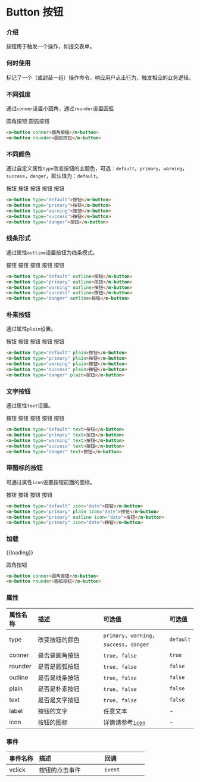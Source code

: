 <style>
  .m-button{
    margin-right:16px;
  }
</style>
# Button 按钮

<!-- start -->

### 介绍

按钮用于触发一个操作，如提交表单。

<!-- end -->

<!-- start -->

### 何时使用

标记了一个（或封装一组）操作命令，响应用户点击行为，触发相应的业务逻辑。

<!-- end -->

<!-- start -->

### 不同弧度

通过`conner`设置小圆角，通过`rounder`设置圆弧

<div class="code">
  <m-button conner>圆角按钮</m-button>
  <m-button rounder>圆弧按钮</m-button>
</div>

``` html
<m-button conner>圆角按钮</m-button>
<m-button rounder>圆弧按钮</m-button>
```

<!-- end -->

<!-- start -->

### 不同颜色

通过自定义属性`type`改变按钮的主题色，可选：`default`，`primary`，`warning`，`success`，`danger`，默认值为：`default`。
<div class="code">
  <m-button type="default">按钮</m-button>
  <m-button type="primary">按钮</m-button>
  <m-button type="warning">按钮</m-button>
  <m-button type="success">按钮</m-button>
  <m-button type="danger">按钮</m-button>
</div>

``` html
<m-button type="default">按钮</m-button>
<m-button type="primary">按钮</m-button>
<m-button type="warning">按钮</m-button>
<m-button type="success">按钮</m-button>
<m-button type="danger">按钮</m-button>
```

<!-- end -->

<!-- start -->

### 线条形式

通过属性`outline`设置按钮为线条模式。

<div class="code">
  <m-button type="default" outline>按钮</m-button>
  <m-button type="primary" outline>按钮</m-button>
  <m-button type="warning" outline>按钮</m-button>
  <m-button type="success" outline>按钮</m-button>
  <m-button type="danger" outline>按钮</m-button>
</div>

``` html
<m-button type="default" outline>按钮</m-button>
<m-button type="primary" outline>按钮</m-button>
<m-button type="warning" outline>按钮</m-button>
<m-button type="success" outline>按钮</m-button>
<m-button type="danger" outline>按钮</m-button>
```

<!-- end -->

<!-- start -->

### 朴素按钮

通过属性`plain`设置。

<div class="code">
  <m-button type="default" plain>按钮</m-button>
  <m-button type="primary" plain>按钮</m-button>
  <m-button type="warning" plain>按钮</m-button>
  <m-button type="success" plain>按钮</m-button>
  <m-button type="danger" plain>按钮</m-button>
</div>

``` html
<m-button type="default" plain>按钮</m-button>
<m-button type="primary" plain>按钮</m-button>
<m-button type="warning" plain>按钮</m-button>
<m-button type="success" plain>按钮</m-button>
<m-button type="danger" plain>按钮</m-button>
```
<!-- end -->

<!-- start -->

### 文字按钮

通过属性`text`设置。

<div class="code">
  <m-button type="default" text>按钮</m-button>
  <m-button type="primary" text>按钮</m-button>
  <m-button type="warning" text>按钮</m-button>
  <m-button type="success" text>按钮</m-button>
  <m-button type="danger" text>按钮</m-button>
</div>

``` html
<m-button type="default" text>按钮</m-button>
<m-button type="primary" text>按钮</m-button>
<m-button type="warning" text>按钮</m-button>
<m-button type="success" text>按钮</m-button>
<m-button type="danger" text>按钮</m-button>
```
<!-- end -->

<!-- start -->

### 带图标的按钮

可通过属性`icon`设置按钮前面的图标。

<div class="code">
  <m-button type="default" icon="date">按钮</m-button>
  <m-button type="primary" plain icon="date">按钮</m-button>
  <m-button type="primary" outline icon="date">按钮</m-button>
  <m-button type="primary" icon="date">按钮</m-button>
</div>

``` html
<m-button type="default" icon="date">按钮</m-button>
<m-button type="primary" plain icon="date">按钮</m-button>
<m-button type="primary" outline icon="date">按钮</m-button>
<m-button type="primary" icon="date">按钮</m-button>
```

<!-- end -->

<!-- start -->

### 加载

<div class="code">
  <p>{{loading}}</p>
  <m-button :loading="loading" @click="onClick" conner>圆角按钮</m-button>
</div>

``` html
<m-button conner>圆角按钮</m-button>
<m-button rounder>圆弧按钮</m-button>
```

<!-- end -->

<!-- start -->

### 属性

|属性名称|描述<div style="width:160px;"></div>|可选值<div style="width:100px;"></div>|可选值<div style="width:40px;"></div>|
|:----|:---------|:-----|:----|
|type|改变按钮的颜色|`primary`，`warning`，`success`，`danger`|`default`|
|conner|是否是圆角按钮|`true`，`false`|`true`|
|rounder|是否是圆弧按钮|`true`，`false`|`false`|
|outline|是否是线条按钮|`true`，`false`|`false`|
|plain|是否是朴素按钮|`true`，`false`|`false`|
|text|是否是文字按钮|`true`，`false`|`false`|
|label|按钮的文字|任意文本|-|
|icon|按钮的图标|详情请参考[`icon`](src/components/icon/README)|-|

<!-- end -->

<!-- start -->

### 事件

|事件名称|描述<div style="width:160px;"></div>|回调<div style="width:100px;"></div>|
|:----|:---------|:-----|
|vclick|按钮的点击事件|`Event`|

<!-- end -->

<script>
  var previews = document.querySelectorAll('.code')
  for (var i = 0; i < previews.length; i++) {
    new Vue({
      el: previews[i],
      data: function () {
        return {
          loading: false
        }
      },
      methods: {
        onClick: function () {
          this.loading = !this.loading
        }
      }
    })
  }
</script>